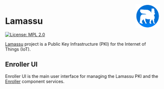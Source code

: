 <a href="https://www.lamassu.io/">
  <img src="logo.png" alt="Lamassu Logo" title="Lamassu" align="right" height="80" />
</a>

Lamassu
=======
[![License: MPL 2.0](https://img.shields.io/badge/License-MPL%202.0-blue.svg)](http://www.mozilla.org/MPL/2.0/index.txt)

[Lamassu](https://www.lamassu.io) project is a Public Key Infrastructure (PKI) for the Internet of Things (IoT).

## Enroller UI

Enroller UI is the main user interface for managing the Lamassu PKI and the [Enroller](https://github.com/lamassuiot/enroller) component services.
